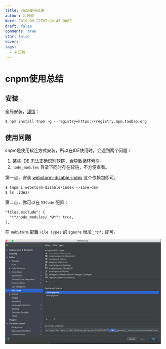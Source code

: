```yaml
---
title: cnpm使用总结
author: 烈风裘
date: 2019-09-22T07:24:45.000Z
draft: false
comments: true
star: false
cover: ''
tags: 
  - 未归档
---
```


# cnpm使用总结

## 安装

全局安装，[详情](https://npm.taobao.org)：

```
$ npm install tnpm -g --registry=https://registry.npm.taobao.org
```



## 使用问题

cnpm是使用软连方式安装，所以在IDE使用时，会遇到两个问题：

1. 某些 IDE 无法正确识别软链，会导致循环索引。
2. `node_modules` 目录下同时存在软链，不方便查看。

第一点，安装 [webstorm-disable-index](https://www.npmjs.com/package/webstorm-disable-index) 这个依赖包即可。

```
$ tnpm i webstorm-disable-index --save-dev
$ ls .idea/
```

第二点，你可以在 `VSCode` 配置：

```
"files.exclude": {
  "**/node_modules/_*@*": true,
},
```

在 `WebStorm` 配置 `File Types` 的 `Ignore` 增加 `_*@*;` 即可。

![](webstorm_ignore.49004433.png)










